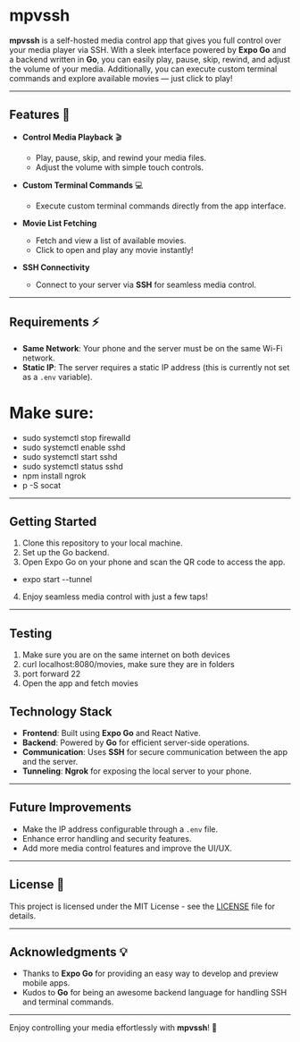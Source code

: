 # mpvssh 

**mpvssh** is a self-hosted media control app that gives you full control over your media player via SSH. With a sleek interface powered by **Expo Go** and a backend written in **Go**, you can easily play, pause, skip, rewind, and adjust the volume of your media. Additionally, you can execute custom terminal commands and explore available movies — just click to play!

---

## Features 🌟

- **Control Media Playback** 🎬
  - Play, pause, skip, and rewind your media files.
  - Adjust the volume with simple touch controls.
- **Custom Terminal Commands** 💻

  - Execute custom terminal commands directly from the app interface.

- **Movie List Fetching** 

  - Fetch and view a list of available movies.
  - Click to open and play any movie instantly!

- **SSH Connectivity** 
  - Connect to your server via **SSH** for seamless media control.

---

## Requirements ⚡

- **Same Network**: Your phone and the server must be on the same Wi-Fi network.
- **Static IP**: The server requires a static IP address (this is currently not set as a `.env` variable).

# Make sure:

- sudo systemctl stop firewalld
- sudo systemctl enable sshd
- sudo systemctl start sshd
- sudo systemctl status sshd
- npm install ngrok
- p -S socat

---

## Getting Started 

1. Clone this repository to your local machine.
2. Set up the Go backend.
3. Open Expo Go on your phone and scan the QR code to access the app. 
- expo start --tunnel

4. Enjoy seamless media control with just a few taps!

---

## Testing
1. Make sure you are on the same internet on both devices
2. curl localhost:8080/movies, make sure they are in folders
2. port forward 22
2. Open the app and fetch movies



## Technology Stack 

- **Frontend**: Built using **Expo Go** and React Native.
- **Backend**: Powered by **Go** for efficient server-side operations.
- **Communication**: Uses **SSH** for secure communication between the app and the server.
- **Tunneling**: **Ngrok** for exposing the local server to your phone.

---

## Future Improvements 

- Make the IP address configurable through a `.env` file.
- Enhance error handling and security features.
- Add more media control features and improve the UI/UX.

---

## License 📄

This project is licensed under the MIT License - see the [LICENSE](LICENSE) file for details.

---

## Acknowledgments 💡

- Thanks to **Expo Go** for providing an easy way to develop and preview mobile apps.
- Kudos to **Go** for being an awesome backend language for handling SSH and terminal commands.

---

Enjoy controlling your media effortlessly with **mpvssh**! 🚀
